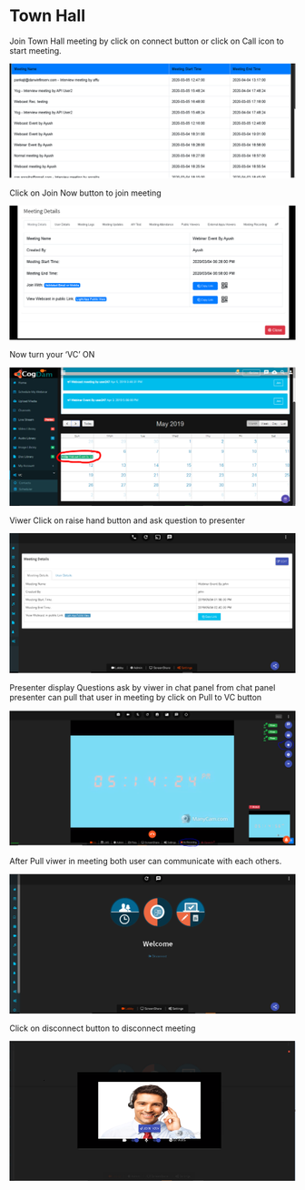# Town Hall

Join Town Hall meeting by click on connect button or click on Call icon to start meeting.

![](../../.gitbook/assets/image%20%28251%29.png)

Click on Join Now button to join meeting

![](../../.gitbook/assets/image%20%28245%29.png)

Now turn your ‘VC’ ON

![](../../.gitbook/assets/image%20%28155%29.png)

Viwer Click on raise hand button and ask question to presenter

![](../../.gitbook/assets/image%20%2818%29.png)

Presenter display Questions ask by viwer in chat panel from chat panel presenter can pull that user in meeting by click on Pull to VC button

![](../../.gitbook/assets/image%20%28248%29.png)

After Pull viwer in meeting both user can communicate with each others.

![](../../.gitbook/assets/image%20%28212%29.png)

Click on disconnect button to disconnect meeting

![](../../.gitbook/assets/image%20%28221%29.png)

